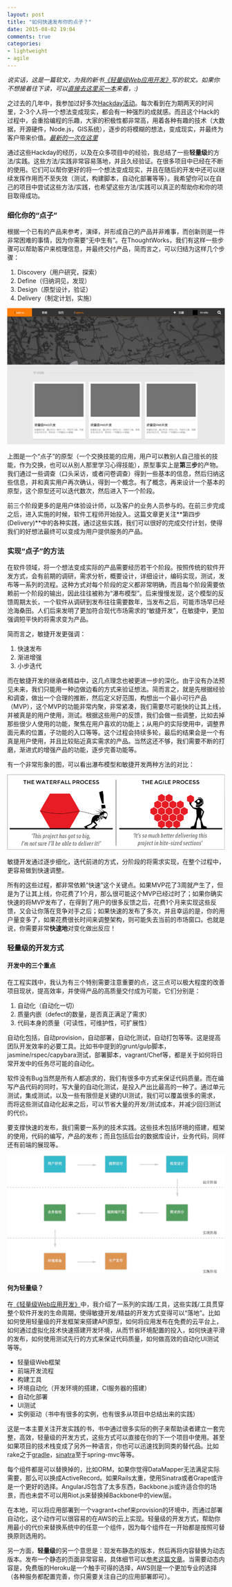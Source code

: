 ```yaml
---
layout: post
title: "如何快速发布你的点子？"
date: 2015-08-02 19:04
comments: true
categories: 
- lightweight
- agile
---
```


*说实话，这是一篇软文，为我的新书[《轻量级Web应用开发》](http://icodeit.org/lightweight-web)写的软文。如果你不想接着往下读，可以[直接去这里买一本](http://www.amazon.cn/gp/product/B012R5A1NQ?refRID=1GXJ241HTDC784AXJ0SX&ref_=pd_rhf_pe_p_img_2)来看，:)*

之过去的几年中，我参加过好多次[Hackday活动](http://icodeit.org/2013/03/guan-yu-hack-day/)。每次看到在为期两天的时间里，2-3个人将一个想法变成现实，都会有一种强烈的成就感。而且这个Hack的过程中，会重拾编程的乐趣，大家的积极性都非常高，用着各种有趣的技术（大数据，开源硬件，Node.js，GIS系统），逐步的将模糊的想法，变成现实，并最终为客户带来价值。[*最新的一次在这里*](http://icodeit.org/telstra-hackday-i/)

通过这些Hackday的经历，以及在众多项目中的经验，我总结了一些**轻量级**的方法/实践。这些方法/实践非常容易落地，并且久经验证。在很多项目中已经在不断的使用。它们可以帮你更好的将一个想法变成现实，并且在随后的开发中还可以继续发挥作用而不至失效（测试，构建脚本，自动化部署等等）。我希望你可以在自己的项目中尝试这些方法/实践，也希望这些方法/实践可以真正的帮助你和你的项目取得成功。

### 细化你的“点子”

根据一个已有的产品来参考，演绎，并形成自己的产品并非难事，而创新则是一件非常困难的事情，因为你需要“无中生有”。在ThoughtWorks，我们有这样一些步骤可以帮助客户来梳理信息，并最终交付产品，简而言之，可以归结为这样几个步骤：

1.  Discovery（用户研究，探索）
2.  Define（归纳洞见，发现）
3.  Design（原型设计，验证）
4.  Delivery（制定计划，实施）


![prototype](/images/2015/08/i-learn-resized.png)

上图是一个“点子”的原型（一个交换技能的应用，用户可以教别人自己擅长的技能，作为交换，也可以从别人那里学习心得技能），原型事实上是**第三步**的产物。我们通过一些调查（口头采访，或者问卷调查）得到一些基本的信息，然后归纳这些信息，并和真实用户再次确认，得到一个概念。有了概念，再来设计一个基本的原型，这个原型还可以迭代数次，然后进入下一个阶段。

前三个阶段更多的是用户体验设计师，以及客户的业务人员参与的。在前三步完成之后，进入实施的时候，软件工程师开始投入。这篇文章更关注**第四步(Delivery)**中的各种实践，通过这些实践，我们可以很好的完成交付计划，使得我们的好想法最终可以变成为用户提供服务的产品。


### 实现“点子”的方法

在软件领域，将一个想法变成实际的产品需要经历若干个阶段。按照传统的软件开发方式，会有前期的调研，需求分析，概要设计，详细设计，编码实现，测试，发布等一系列的流程。这种方式对每个阶段的定义都非常明确，而且每个阶段需要依赖前一个阶段的输出，因此往往被称为“瀑布模型”。后来慢慢发现，这个模型的反馈周期太长，一个软件从调研到发布往往需要数年，当发布之后，可能市场早已经沧海桑田。人们后来发明了更加符合现代市场需求的“敏捷开发”，在敏捷中，更加强调短平快的将需求变为产品。

简而言之，敏捷开发更强调：

1.  快速发布
2.  渐进增强
3.  小步迭代

而在敏捷开发的继承者精益中，这几点理念也被更进一步的深化。由于没有办法预见未来，我们只能用一种边做边看的方式来验证想法。简而言之，就是先根据经验和调查，做出一个合理的推断，然后定义好范围，构想出一个最小可行产品（MVP），这个MVP的功能非常内聚，非常紧凑，我们需要尽可能快的让其上线，并被真是的用户使用，测试。根据这些用户的反馈，我们会做一些调整，比如去掉那些很少人使用的功能，聚焦在用户喜欢的功能上；从用户的实际使用中，调整界面元素的位置，子功能的入口等等。这个过程会持续多轮，最后的结果会是一个有真是用户使用，并且比较贴近真实需求的产品。当然这还不够，我们需要不断的打磨，渐进式的增强产品的功能，逐步完善功能等。

有一个非常形象的图，可以看出瀑布模型和敏捷开发两种方法的对比：

![waterfall vs agile](/images/2015/08/waterfall-v-agile-about.gif)

敏捷开发通过逐步细化，迭代前进的方式，分阶段的将需求实现，在整个过程中，更容易做到快速调整。

所有的这些过程，都非常依赖“快速”这个关键点。如果MVP花了3周就产生了，但是为了让其上线，你花费了1个月，那么很可能这个MVP已经过时了；如果你确实快速的将MVP发布了，在得到了用户的很多反馈之后，花费1个月来实现这些反馈，又会让你落在竞争对手之后；如果快速的发布了多次，并且幸运的是，你的用户量变多了，如果花费很长时间来调整架构，则可能失去当前的市场窗口。也就是说，你需要非常**快速地**对变化做出反应！

### 轻量级的开发方式

#### 开发中的三个重点

在工程实践中，我认为有三个特别需要注意重要的点，这三点可以极大程度的改善项目现状，提高效率，并使得产品的高质量交付成为可能，它们分别是：

1.  自动化（自动化一切）
2.  质量内嵌（defect的数量，是否真正满足了需求）
3.  代码本身的质量（可读性，可维护性，可扩展性）

自动化包括，自动provision，自动部署，自动化测试，自动打包等等。这是提高团队开发效率的必要工具。比如书中提到的grunt/gulp脚本，jasmine/rspec/capybara测试，部署脚本，vagrant/Chef等，都是关于如何将日常开发中的任务尽可能的自动化。

软件没有Bug当然是所有人都追求的，我们有很多中方式来保证代码质量。而在编写产品代码的同时，写大量的自动化测试，是投入产出比最高的一种了。通过单元测试，集成测试，以及一些有限但是关键的UI测试，我们可以覆盖很多的需求，而将这些测试自动化起来之后，可以节省大量的开发/测试成本，并减少回归测试的代价。

要支撑快速的发布，我们需要一系列的技术实践。这些技术包括环境的搭建，框架的使用，代码的编写，产品的发布；而且包括后台的数据库设计，业务代码，同样还有前端的展现等。

![software life cycle](/images/2015/06/software-life-cycle-resized.png)

#### 何为轻量级？

在[《轻量级Web应用开发》](http://www.amazon.cn/gp/product/B012R5A1NQ?refRID=1GXJ241HTDC784AXJ0SX&ref_=pd_rhf_pe_p_img_2)中，我介绍了一系列的实践/工具，这些实践/工具贯穿整个软件开发的生命周期，使得敏捷开发/精益的开发方式变得可以“落地”。比如如何使用轻量级的开发框架来搭建API原型，如何将应用发布在免费的云平台上，如何通过虚拟化技术快速搭建开发环境，从而节省环境配置的投入，如何快速平滑的发布，如何使用测试先行的方式来保证代码质量，如何做高效的自动化UI测试等等。

-  轻量级Web框架
-  前端开发流程
-  构建工具
-  环境自动化（开发环境的搭建，CI服务器的搭建）
-  自动化部署
-  UI测试
-  实例驱动（书中有很多的实例，也有很多从项目中总结出来的实践）

这是一本主要关注开发实践的书，书中通过很多实际的例子来帮助读者建立一套完整，高效，轻量级的开发方式，这些方式可以直接在你的下一个项目中使用。甚至如果项目的技术栈变成了另外一种语言，你也可以迅速找到同类的替代品。比如rake之于[gradle](https://gradle.org/)，[sinatra](http://www.sinatrarb.com/)至于spring-mvc等等。

每个组件都是可以替换掉的，比如ORM，如果你觉得DataMapper无法满足实际需要，那么可以换成ActiveRecord。如果Rails太重，使用Sinatra或者Grape或许是一个更好的选择。AngularJS包含了太多东西，Backbone.js或许适合你的场景，而也未尝不可以用Riot.js来替换掉Backbone中的view层。

在本地，可以将应用部署到一个vagrant+chef来provision的环境中，而通过部署自动化，这个动作可以很容易的在AWS的云上实现。轻量级的开发方式，帮助你用最小的代价来替换系统中的任意一个组件，因为每个组件在一开始都是按照可替换原则选用的。

另一方面，**轻量级**的另一个意思是：现发布静态的版本，然后再将内容替换为动态版本。发布一个静态的页面非常容易，具体细节可以[参考这篇文章](http://icodeit.org/2014/11/publish-your-web-design/)。当需要动态内容是，免费版的Heroku是一个触手可得的选择，AWS则是一个更加专业的选择（各种服务都配置完善，你只需要关注自己的应用部署即可）。